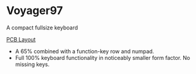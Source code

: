 # Voyager97
A compact fullsize keyboard

[PCB Layout](http://www.keyboard-layout-editor.com/#/gists/8a6f76a9ac2c94977268a77ed8a0af57)

* A 65% combined with a function-key row and numpad.
* Full 100% keyboard functionality in noticeably smaller form factor. No missing keys.